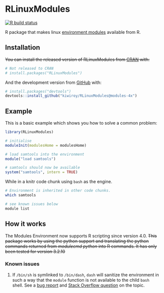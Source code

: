 
<!-- README.md is generated from README.Rmd. Please edit that file -->

# RLinuxModules

<!-- badges: start -->

[![R build
status](https://github.com/kiwiroy/RLinuxModules/workflows/R-CMD-check-basic/badge.svg)](https://github.com/kiwiroy/RLinuxModules/actions)
<!-- badges: end -->

R package that makes linux [environment
modules](http://modules.sourceforge.net/) available from R.

## Installation

<s>You can install the released version of RLinuxModules from
[CRAN](https://CRAN.R-project.org) with:</s>

``` r
# Not released to CRAN
# install.packages("RLinuxModules")
```

And the development version from [GitHub](https://github.com/) with:

``` r
# install.packages("devtools")
devtools::install_github("kiwiroy/RLinuxModules@modules-4x")
```

## Example

This is a basic example which shows you how to solve a common problem:

``` r
library(RLinuxModules)

# initialise
moduleInit(modulesHome = modulesHome)

# load samtools into the environment
module("load samtools") 

# samtools should now be available
system("samtools", intern = TRUE)
```

While in a knitr code chunk using `bash` as the engine.

``` bash
# Environment is inherited in other code chunks.
which samtools
```

``` bash
# see known issues below
module list
```

## How it works

The Modules Environment now supports R scripting since version 4.0.
<s>This package works by using the python support and translating the
python commands returned from *modulecmd python* into R commands. It has
only been tested for version 3.2.10</s>

### Known issues

1.  If `/bin/sh` is symlinked to `/bin/dash`, `dash` will sanitize the
    environment in such a way that the `module` function is not
    available to the child `bash` shell. See a [bug
    report](https://bugs.debian.org/cgi-bin/bugreport.cgi?bug=814358)
    and [Stack Overflow question](https://stackoverflow.com/q/38079864)
    on the topic.
